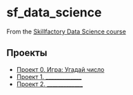 # sf_data_science
From the [Skillfactory Data Science course](https://skillfactory.ru/data-scientist)

## Проекты

* [Проект 0. Игра: Угадай число](https://github.com/1Mitya1/sf_data_science/tree/main )
* [Проект 1. _____________](__________)
* [Проект 2. _____________](__________)
